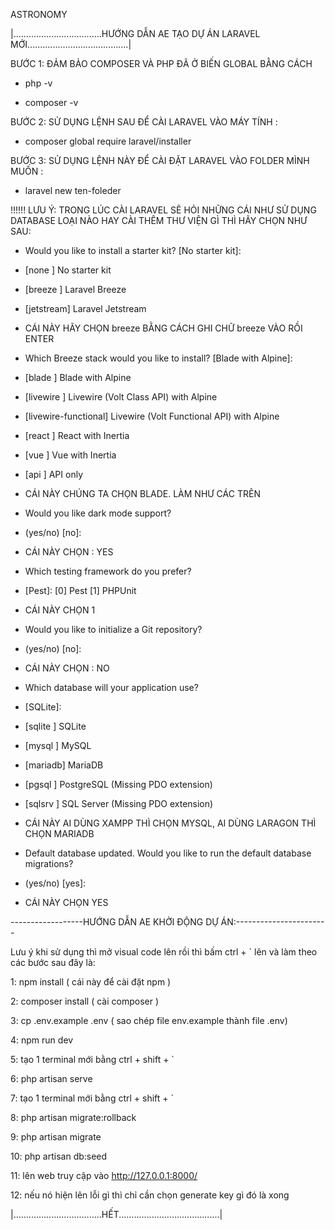 ASTRONOMY


|...................................HƯỚNG DẪN AE TẠO DỰ ÁN LARAVEL MỚI........................................|


BƯỚC 1: ĐẢM BẢO COMPOSER VÀ PHP ĐÃ Ở BIẾN GLOBAL BẰNG CÁCH


- php -v


- composer -v


BƯỚC 2: SỬ DỤNG LỆNH SAU ĐỂ CÀI LARAVEL VÀO MÁY TÍNH :


- composer global require laravel/installer


BƯỚC 3: SỬ DỤNG LỆNH NÀY ĐỂ CÀI ĐẶT LARAVEL VÀO FOLDER MÌNH MUỐN :


- laravel new ten-foleder


 !!!!!! LƯU Ý: TRONG LÚC CÀI LARAVEL SẼ HỎI NHỮNG CÁI NHƯ SỬ DỤNG DATABASE LOẠI NÀO HAY CÀI THÊM THƯ VIỆN GÌ THÌ HÃY CHỌN NHƯ SAU:


- Would you like to install a starter kit? [No starter kit]:


 - [none ] No starter kit


 - [breeze ] Laravel Breeze


 - [jetstream] Laravel Jetstream


- CÁI NÀY HÃY CHỌN breeze BẰNG CÁCH GHI CHỮ breeze VÀO RỒI ENTER


- Which Breeze stack would you like to install? [Blade with Alpine]:


 - [blade ] Blade with Alpine


 - [livewire ] Livewire (Volt Class API) with Alpine


 - [livewire-functional] Livewire (Volt Functional API) with Alpine


 - [react ] React with Inertia


 - [vue ] Vue with Inertia


 - [api ] API only


- CÁI NÀY CHÚNG TA CHỌN BLADE. LÀM NHƯ CÁC TRÊN


- Would you like dark mode support?


 - (yes/no) [no]:


- CÁI NÀY CHỌN : YES


- Which testing framework do you prefer?


 - [Pest]: [0] Pest [1] PHPUnit


- CÁI NÀY CHỌN 1


- Would you like to initialize a Git repository?


 - (yes/no) [no]:


- CÁI NÀY CHỌN : NO


- Which database will your application use?


 - [SQLite]:


 - [sqlite ] SQLite


 - [mysql ] MySQL


 - [mariadb] MariaDB


 - [pgsql ] PostgreSQL (Missing PDO extension)


 - [sqlsrv ] SQL Server (Missing PDO extension)


- CÁI NÀY AI DÙNG XAMPP THÌ CHỌN MYSQL, AI DÙNG LARAGON THÌ CHỌN MARIADB


- Default database updated. Would you like to run the default database migrations?


 - (yes/no) [yes]:


- CÁI NÀY CHỌN YES


------------------HƯỚNG DẪN AE KHỞI ĐỘNG DỰ ÁN:-----------------------


Lưu ý khi sử dụng thì mở visual code lên rồi thì bấm ctrl + ` lên và làm theo các bước sau đây là:


1: npm install ( cái này để cài đặt npm )


2: composer install ( cài composer )


3: cp .env.example .env ( sao chép file env.example thành file .env)


4: npm run dev 


5: tạo 1 terminal mới bằng ctrl + shift + `


6: php artisan serve 


7: tạo 1 terminal mới bằng ctrl + shift + `


8: php artisan migrate:rollback 


9: php artisan migrate 


10: php artisan db:seed


11: lên web truy cập vào http://127.0.0.1:8000/


12: nếu nó hiện lên lỗi gì thì chỉ cần chọn generate key gì đó là xong 


|...................................HẾT........................................|